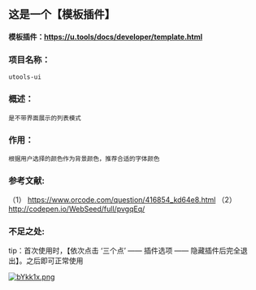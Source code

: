 ## 这是一个【模板插件】
#### 模板插件：https://u.tools/docs/developer/template.html

### 项目名称：
    utools-ui
### 概述：
    是不带界面展示的列表模式
### 作用： 
    根据用户选择的颜色作为背景颜色，推荐合适的字体颜色
### 参考文献:
   （1） https://www.orcode.com/question/416854_kd64e8.html
   （2） http://codepen.io/WebSeed/full/pvgqEq/
### 不足之处:
   tip：首次使用时，【依次点击 ‘三个点’ —— 插件选项 —— 隐藏插件后完全退出】。之后即可正常使用
   
   [![bYkk1x.png](https://s4.ax1x.com/2022/03/03/bYkk1x.png)](https://imgtu.com/i/bYkk1x)